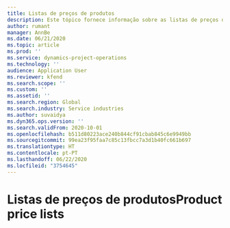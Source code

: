 ```yaml
---
title: Listas de preços de produtos
description: Este tópico fornece informação sobre as listas de preços de produtos no Project Operations.
author: rumant
manager: AnnBe
ms.date: 06/21/2020
ms.topic: article
ms.prod: ''
ms.service: dynamics-project-operations
ms.technology: ''
audience: Application User
ms.reviewer: kfend
ms.search.scope: ''
ms.custom: ''
ms.assetid: ''
ms.search.region: Global
ms.search.industry: Service industries
ms.author: suvaidya
ms.dyn365.ops.version: ''
ms.search.validFrom: 2020-10-01
ms.openlocfilehash: b511d80223ace240b844cf91cbab845c6e9949bb
ms.sourcegitcommit: 99ea23f95faa7c85c13fbcc7a3d1b40fc661b697
ms.translationtype: HT
ms.contentlocale: pt-PT
ms.lasthandoff: 06/22/2020
ms.locfileid: "3754645"
---
```

# <a name="product-price-lists"></a><span data-ttu-id="7c8e4-103">Listas de preços de produtos</span><span class="sxs-lookup"><span data-stu-id="7c8e4-103">Product price lists</span></span>
